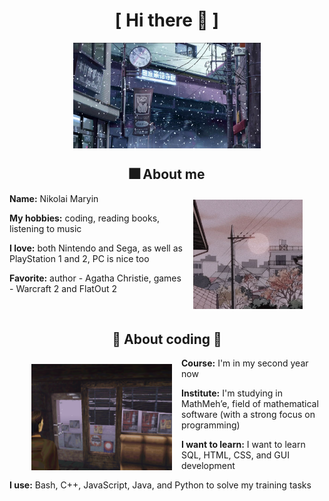 
<body>
<h1 align="center">[  Hi there 🐙 ]</h1>

<div align="center">
    <img src="assets/snow.jpg" align="center" width="300" alt="snow in japan">
</div>


<div>
<h2 align="center"> 🎆 About me </h2>

<div align="center" style="padding-left: 20px; padding-right: 20px;">
    <img src="assets/sun.jpg" align="right" width="175" alt="sunset in fog" hspace="15" vspace="10">
</div>

<b>Name:</b> Nikolai Maryin

<b>My hobbies:</b> coding, reading books, listening to music

<b>I love:</b> both Nintendo and Sega, as well as PlayStation 1 and 2, PC is nice too

<b>Favorite:</b> author - Agatha Christie, games - Warcraft 2 and FlatOut 2 

</div>

<br>

<h2 align="center">🦀 About coding 🦞</h2>

<div align="center" style="padding-left: 20px; padding-right: 20px;">
    <img src="assets/sh.png" align="left" width="225" alt="Silent Hill cafe" hspace="15" vspace="10">
</div>

<div>
<b>Course:</b> I'm in my second year now

<b>Institute:</b> I'm studying in MathMeh’e, field of mathematical software (with a strong focus on programming)

<b>I want to learn:</b> I want to learn SQL, HTML, CSS, and GUI development
</div>

<b>I use:</b> Bash, C++, JavaScript, Java, and Python to solve my training tasks

<br><br><br><br><br>

</body>